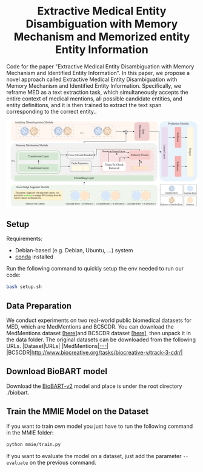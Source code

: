  <h1 align ="center"> Extractive Medical Entity Disambiguation with Memory Mechanism and Memorized entity Entity Information </h1>
Code for the paper "Extractive Medical Entity Disambiguation with Memory Mechanism and Identified Entity Information". 
In this paper, we propose a novel approach called Extractive Medical Entity Disambiguation with Memory Mechanism and Identified Entity Information. Specifically, we reframe MED as a text extraction task, which simultaneously accepts the entire context of medical mentions, all possible candidate entities, and entity definitions, and it is then trained to extract the text span corresponding to the correct entity.. 


![](data/repo-assets/model.png)
## Setup

Requirements:
* Debian-based (e.g. Debian, Ubuntu, ...) system 
* [conda](https://docs.conda.io/en/latest/) installed

Run the following command to quickly setup the env needed to run our code:
```bash
bash setup.sh
```

## Data Preparation
We conduct experiments on two real-world public biomedical datasets for MED, which are MedMentions and BC5CDR. You can download the MedMentions dataset [[here](https://github.com/chanzuckerberg/MedMentions)]and BC5CDR dataset [[here](http://www.biocreative.org/tasks/biocreative-v/track-3-cdr/)], then unpack it in the data folder. The original datasets can be downloaded from the following URLs.
|Dataset|URLs|
|MedMentions|[---](https://github.com/chanzuckerberg/MedMentions)|
|BC5CDR|http://www.biocreative.org/tasks/biocreative-v/track-3-cdr/|


## Download BioBART model
Download the [BioBART-v2](https://github.com/GanjinZero/BioBART) model and place is under the root directory ./biobart.

## Train the MMIE Model on the Dataset
If you want to train own model you just have to run the following command in the MMIE folder:
```bash
python mmie/train.py
```
If you want to evaluate the model on a dataset, just add the parameter ```--evaluate``` on the previous command.

```

